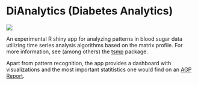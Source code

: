 # DiAnalytics (Diabetes Analytics)
![](https://geps.dev/progress/70)

An experimental R shiny app for analyzing patterns in blood sugar data utilizing time series analysis algorithms based on the matrix profile. For more information, see (among others) the [tsmp](https://github.com/matrix-profile-foundation/tsmp) package.

Apart from pattern recognition, the app provides a dashboard with visualizations and the most important statitistics one would find on an [AGP Report](http://www.agpreport.org/agp/agpreports).
